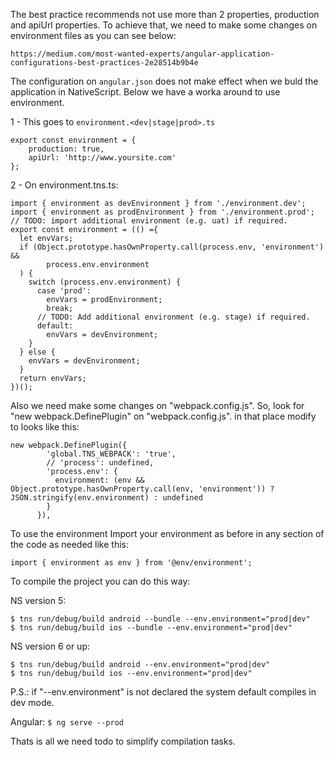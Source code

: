 The best practice recommends not use more than 2 properties, production and apiUrl properties.
To achieve that, we need to make some changes on environment files as you can see below:
```
https://medium.com/most-wanted-experts/angular-application-configurations-best-practices-2e28514b9b4e
```

The configuration on `angular.json` does not make effect when we buld the application in NativeScript. Below we have a worka around to use environment.


1 - This goes to `environment.<dev|stage|prod>.ts`
```
export const environment = {
    production: true,
    apiUrl: 'http://www.yoursite.com'
};
```

2 - On environment.tns.ts:
```
import { environment as devEnvironment } from './environment.dev';
import { environment as prodEnvironment } from './environment.prod';
// TODO: import additional environment (e.g. uat) if required.
export const environment = (() ={
  let envVars;
  if (Object.prototype.hasOwnProperty.call(process.env, 'environment') &&
        process.env.environment
  ) {
    switch (process.env.environment) {
      case 'prod':
        envVars = prodEnvironment;
        break;
      // TODO: Add additional environment (e.g. stage) if required. 
      default:
        envVars = devEnvironment;
    }
  } else {
    envVars = devEnvironment;
  }
  return envVars;
})();
```

Also we need make some changes on "webpack.config.js".
So, look for "new webpack.DefinePlugin" on "webpack.config.js". in that place modify to looks like this:
 
```
new webpack.DefinePlugin({
        'global.TNS_WEBPACK': 'true',
        // 'process': undefined,
        'process.env': {
          environment: (env && Object.prototype.hasOwnProperty.call(env, 'environment')) ? JSON.stringify(env.environment) : undefined
        }
      }),
```

To use the environment 
Import your environment as before in any section of the code as needed like this:

`import { environment as env } from '@env/environment';`

To compile the project you can do this way:

NS version 5:
```
$ tns run/debug/build android --bundle --env.environment="prod|dev"
$ tns run/debug/build ios --bundle --env.environment="prod|dev"
```
NS version 6 or up:
```
$ tns run/debug/build android --env.environment="prod|dev"
$ tns run/debug/build ios --env.environment="prod|dev"
```
P.S.: if "--env.environment" is not declared the system default compiles in dev mode.

Angular: 
`$ ng serve --prod`

Thats is all we need todo to simplify compilation tasks.
